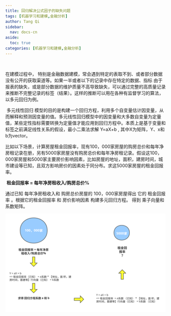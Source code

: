 ```yaml
---
title: 回归解决公式因子的缺失问题
tags: [机器学习和建模,金融分析]
author: Tang Qi
sidebar:
  nav: docs-cn
aside:
  toc: true
categories: [机器学习和建模,金融分析]
---
```


​	

在建模过程中， 特别是金融数据建模，常会遇到特定的表取不到、或者部分数据没有公开的获取渠道等。如果一半或者以下的记录中存在特定的数据、指标 由于报表的缺失，或是部分数据的维护质量不高导致缺失，可以通过完整的高质量记录 来推断不完整记录的标签（结果）。这样的推断可以用在各种有监督学习的算法，以多元回归为例。

<!--more-->

​	多元线性回归 模型的目的是构建一个回归方程，利用多个自变量估计因变量，从而解释和预测因变量的值。多元线性回归模型中的因变量和大多数自变量为定量值，某些定性指标需要转换为定量值才能应用到回归方程中。本质上是基于变量和标签之前满足线性关系的假设，最小二乘法求解 Y=aX+b , 其中X为矩阵，Y、x和b为vector。

​	比如以下场景，计算房屋租金回报率，现有100，000家房屋的购房总价和每年净房租记录在册，另有5000家房屋没有购房总价和每年净房租记录。假设这100，000家房屋和5000家主要房价影响因素，比如房屋的地址，面积，建房时间，城市建设等已知，且双方影响房价的因素处于同分布。求这5000家房屋的租金回报率。


​																**租金回报率 = 每年净房租收入/购房总价%**


通过已知 每年净房租收入和 购房总价房屋的 100，000家房屋得出 它的 租金回报率 。根据它的租金回报率 和 房价影响因素 构建多元回归方程。 得到 乘子向量和系数矩阵。

![Genetic algorithm](https://github.com/iqgnat/iqgnat.github.io/raw/master/assets/images/2020-07-19-Multiple%20Regression.md/processforMR.svg)









 












